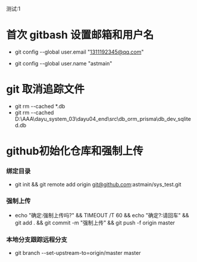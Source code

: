 测试:1

# 首次 gitbash 设置邮箱和用户名 

- git config --global user.email "1311192345@qq.com"

- git config --global user.name "astmain"

# git 取消追踪文件
- git rm --cached \*.db
- git rm --cached D:\AAA\dayu_system_03\dayu04_end\src\db_orm_prisma\db_dev_sqlited.db


# github初始化仓库和强制上传

### 绑定目录

- git init && git remote add origin git@github.com:astmain/sys_test.git

### 强制上传

- echo "确定:强制上传吗?" && TIMEOUT /T 60 && echo "确定?:请回车" && git add . && git commit -m "强制上传" && git push -f origin master

### 本地分支跟踪远程分支 
- git branch --set-upstream-to=origin/master master
